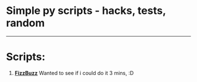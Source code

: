# Simple py scripts - hacks, tests, random
---

# Scripts:
1. [**FizzBuzz**][FB]
    Wanted to see if i could do it 3 mins, :D


[FB]:[http://c2.com/cgi/wiki?FizzBuzzTest]

